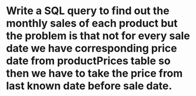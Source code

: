 # Write a SQL query to find out the monthly sales of each product but the problem is that not for every sale date we have corresponding price date from productPrices table so then we have to take the price from last known date before sale date. 
